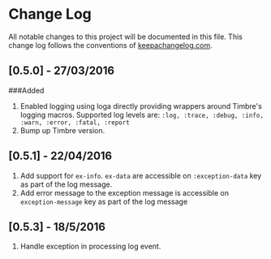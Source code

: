 # Change Log
All notable changes to this project will be documented in this file. This change log follows the conventions of [keepachangelog.com](http://keepachangelog.com/).

## [0.5.0] - 27/03/2016
###Added
1. Enabled logging using loga directly providing wrappers around Timbre's logging macros. Supported log levels are: `:log, :trace, :debug, :info, :warn, :error, :fatal, :report`
0. Bump up Timbre version.

## [0.5.1] - 22/04/2016
1. Add support for `ex-info`. `ex-data` are accessible on `:exception-data` key as part of the log message.
2. Add error message to the exception message is accessible on `exception-message` key as part of the log message

## [0.5.3] - 18/5/2016
1. Handle exception in processing log event.
